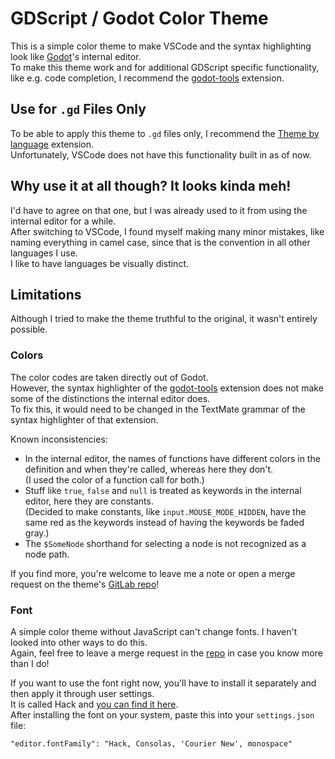 # GDScript / Godot Color Theme

This is a simple color theme to make VSCode and the syntax highlighting look like [Godot](https://godotengine.org/)'s internal editor.  
To make this theme work and for additional GDScript specific functionality, like e.g. code completion, I recommend the [godot-tools](https://marketplace.visualstudio.com/items?itemName=geequlim.godot-tools) extension.

## Use for `.gd` Files Only
To be able to apply this theme to `.gd` files only, I recommend the [Theme by language](https://marketplace.visualstudio.com/items?itemName=jsaulou.theme-by-language) extension.  
Unfortunately, VSCode does not have this functionality built in as of now.

## Why use it at all though? It looks kinda meh!
I'd have to agree on that one, but I was already used to it from using the internal editor for a while.  
After switching to VSCode, I found myself making many minor mistakes, like naming everything in camel case, since that is the convention in all other languages I use.  
I like to have languages be visually distinct.

## Limitations
Although I tried to make the theme truthful to the original, it wasn't entirely possible.  

### Colors
The color codes are taken directly out of Godot.  
However, the syntax highlighter of the [godot-tools](https://marketplace.visualstudio.com/items?itemName=geequlim.godot-tools) extension does not make some of the distinctions the internal editor does.   
To fix this, it would need to be changed in the TextMate grammar of the syntax highlighter of that extension.

Known inconsistencies:
* In the internal editor, the names of functions have different colors in the definition and when they're called, whereas here they don't.   
(I used the color of a function call for both.)
* Stuff like `true`, `false` and `null` is treated as keywords in the internal editor, here they are constants.  
(Decided to make constants, like `input.MOUSE_MODE_HIDDEN`, have the same red as the keywords instead of having the keywords be faded gray.)
* The `$SomeNode` shorthand for selecting a node is not recognized as a node path.

If you find more, you're welcome to leave me a note or open a merge request on the theme's [GitLab repo](https://gitlab.com/JamesSauer/GDScript-Theme-for-VSCode/issues)!

### Font
A simple color theme without JavaScript can't change fonts. I haven't looked into other ways to do this.  
Again, feel free to leave a merge request in the [repo](https://gitlab.com/JamesSauer/GDScript-Theme-for-VSCode) in case you know more than I do!

If you want to use the font right now, you'll have to install it separately and then apply it through user settings.  
It is called Hack and [you can find it here](https://github.com/source-foundry/Hack).  
After installing the font on your system, paste this into your `settings.json` file:
```
"editor.fontFamily": "Hack, Consolas, 'Courier New', monospace"
```


